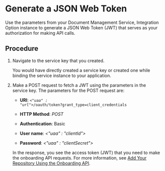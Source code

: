 <!-- loiobff9fd6addce47f3975442a768970d32 -->

# Generate a JSON Web Token

Use the parameters from your Document Management Service, Integration Option instance to generate a JSON Web Token \(JWT\) that serves as your authorization for making API calls.



## Procedure

1.  Navigate to the service key that you created.

    You would have directly created a service key or created one while binding the service instance to your application.

2.  Make a POST request to fetch a JWT using the parameters in the service key. The parameters for the POST request are:

    -   **URI**: <code><i class="varname">&lt;"uaa" : "url"&gt;</i>/oauth/token?grant_type=client_credentials</code>

    -   **HTTP Method**: *POST*

    -   **Authentication**: Basic

    -   **User name**: *<"uaa" : "clientId"\>*

    -   **Password**: *<"uaa" : "clientSecret"\>*


    In the response, you see the access token \(JWT\) that you need to make the onboarding API requests. For more information, see [Add Your Repository Using the Onboarding API](add-your-repository-using-the-onboarding-api-5fccabb.md).


